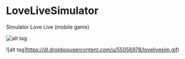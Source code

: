 LoveLiveSimulator
=================

Simulator Love Live (mobile game)

![alt tag](http://i.imgur.com/LWvkIoL.gif)

![alt tag]https://dl.dropboxusercontent.com/u/55056978/lovelivesim.gif)
